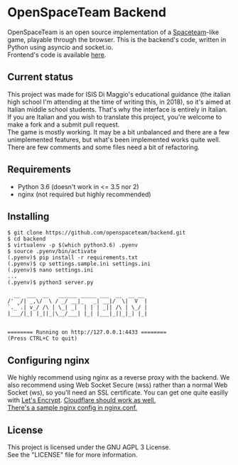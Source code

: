 # OpenSpaceTeam Backend
OpenSpaceTeam is an open source implementation of a 
[Spaceteam](http://spaceteam.ca/)-like game, playable through the 
browser. This is the backend's code, written in Python using asyncio and socket.io.  
Frontend's code is available [here](https://github.com/openspaceteam/frontend).

## Current status
This project was made for ISIS Di Maggio's educational guidance (the 
italian high school I'm attending at the time of writing this, in 2018), 
so it's aimed at Italian middle school students. That's why the interface is entirely in Italian. If you are Italian and you wish to translate this project, you're welcome to make a fork and a submit pull request.  
The game is mostly working. It may be a bit unbalanced and there are a 
few unimplemented features, but what's been implemented works quite 
well.  
There are few comments and some files need a bit of refactoring.  

## Requirements
- Python 3.6 (doesn't work in <= 3.5 nor 2)  
- nginx (not required but highly recommended)  

## Installing
```
$ git clone https://github.com/openspaceteam/backend.git
$ cd backend
$ virtualenv -p $(which python3.6) .pyenv
$ source .pyenv/bin/activate
(.pyenv)$ pip install -r requirements.txt
(.pyenv)$ cp settings.sample.ini settings.ini
(.pyenv)$ nano settings.ini
...
(.pyenv)$ python3 server.py

  __  ___  __   ______ _____ ___  __  __ __
/' _/| _,\/  \ / _/ __|_   _| __|/  \|  V  |
`._`.| v_/ /\ | \_| _|  | | | _|| /\ | \_/ |
|___/|_| |_||_|\__/___| |_| |___|_||_|_| |_|


======== Running on http://127.0.0.1:4433 ========
(Press CTRL+C to quit)
```

## Configuring nginx
We highly recommend using nginx as a reverse proxy with the backend. We 
also recommend using Web Socket Secure (wss) rather than a normal Web 
Socket (ws), so you'll need an SSL certificate. You can get one quite easilly with [Let's Encrypt](https://letsencrypt.org/). [Cloudflare should work as well.](https://support.cloudflare.com/hc/en-us/articles/200169466-Can-I-use-Cloudflare-with-WebSockets-)  
[There's a sample nginx config in nginx.conf.](https://github.com/openspaceteam/backend/blob/master/nginx.conf)

## License
This project is licensed under the GNU AGPL 3 License.  
See the "LICENSE" file for more information.


